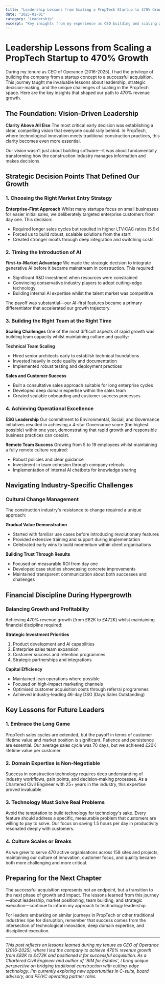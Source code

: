 ```yaml
---
title: "Leadership Lessons from Scaling a PropTech Startup to 470% Growth"
date: "2025-01-01"
category: "Leadership"
excerpt: "Key insights from my experience as CEO building and scaling a PropTech company from concept to acquisition, including the strategic decisions that drove 470% revenue growth."
---
```


# Leadership Lessons from Scaling a PropTech Startup to 470% Growth

During my tenure as CEO of Operance (2016-2025), I had the privilege of building the company from a startup concept to a successful acquisition. This journey taught me invaluable lessons about leadership, strategic decision-making, and the unique challenges of scaling in the PropTech space. Here are the key insights that shaped our path to 470% revenue growth.

## The Foundation: Vision-Driven Leadership

**Clarity Above All Else**
The most critical early decision was establishing a clear, compelling vision that everyone could rally behind. In PropTech, where technological innovation meets traditional construction practices, this clarity becomes even more essential.

Our vision wasn't just about building software—it was about fundamentally transforming how the construction industry manages information and makes decisions.

## Strategic Decision Points That Defined Our Growth

### 1. Choosing the Right Market Entry Strategy

**Enterprise-First Approach**
Whilst many startups focus on small businesses for easier initial sales, we deliberately targeted enterprise customers from day one. This decision:
- Required longer sales cycles but resulted in higher LTV:CAC ratios (5.9x)
- Forced us to build robust, scalable solutions from the start
- Created stronger moats through deep integration and switching costs

### 2. Timing the Introduction of AI

**First-to-Market Advantage**
We made the strategic decision to integrate generative AI before it became mainstream in construction. This required:
- Significant R&D investment when resources were constrained
- Convincing conservative industry players to adopt cutting-edge technology
- Building internal AI expertise whilst the talent market was competitive

The payoff was substantial—our AI-first features became a primary differentiator that accelerated our growth trajectory.

### 3. Building the Right Team at the Right Time

**Scaling Challenges**
One of the most difficult aspects of rapid growth was building team capacity whilst maintaining culture and quality:

**Technical Team Scaling**
- Hired senior architects early to establish technical foundations
- Invested heavily in code quality and documentation
- Implemented robust testing and deployment practices

**Sales and Customer Success**
- Built a consultative sales approach suitable for long enterprise cycles
- Developed deep domain expertise within the sales team
- Created scalable onboarding and customer success processes

### 4. Achieving Operational Excellence

**ESG Leadership**
Our commitment to Environmental, Social, and Governance initiatives resulted in achieving a 4-star Governance score (the highest possible) within one year, demonstrating that rapid growth and responsible business practices can coexist.

**Remote Team Success**
Growing from 5 to 19 employees whilst maintaining a fully remote culture required:
- Robust policies and clear guidance
- Investment in team cohesion through company retreats
- Implementation of internal AI chatbots for knowledge sharing

## Navigating Industry-Specific Challenges

### Cultural Change Management

The construction industry's resistance to change required a unique approach:

**Gradual Value Demonstration**
- Started with familiar use cases before introducing revolutionary features
- Provided extensive training and support during implementation
- Celebrated early wins to build momentum within client organisations

**Building Trust Through Results**
- Focused on measurable ROI from day one
- Developed case studies showcasing concrete improvements
- Maintained transparent communication about both successes and challenges

## Financial Discipline During Hypergrowth

### Balancing Growth and Profitability

Achieving 470% revenue growth (from £82K to £472K) whilst maintaining financial discipline required:

**Strategic Investment Priorities**
1. Product development and AI capabilities
2. Enterprise sales team expansion
3. Customer success and retention programmes
4. Strategic partnerships and integrations

**Capital Efficiency**
- Maintained lean operations where possible
- Focused on high-impact marketing channels
- Optimised customer acquisition costs through referral programmes
- Achieved industry-leading 46-day DSO (Days Sales Outstanding)

## Key Lessons for Future Leaders

### 1. Embrace the Long Game
PropTech sales cycles are extended, but the payoff in terms of customer lifetime value and market position is significant. Patience and persistence are essential. Our average sales cycle was 70 days, but we achieved £20K lifetime value per customer.

### 2. Domain Expertise is Non-Negotiable
Success in construction technology requires deep understanding of industry workflows, pain points, and decision-making processes. As a Chartered Civil Engineer with 25+ years in the industry, this expertise proved invaluable.

### 3. Technology Must Solve Real Problems
Avoid the temptation to build technology for technology's sake. Every feature should address a specific, measurable problem that customers are willing to pay to solve. Our focus on saving 1.5 hours per day in productivity resonated deeply with customers.

### 4. Culture Scales or Breaks
As we grew to serve 470 active organisations across 158 sites and projects, maintaining our culture of innovation, customer focus, and quality became both more challenging and more critical.

## Preparing for the Next Chapter

The successful acquisition represents not an endpoint, but a transition to the next phase of growth and impact. The lessons learned from this journey—about leadership, market positioning, team building, and strategic execution—continue to inform my approach to technology leadership.

For leaders embarking on similar journeys in PropTech or other traditional industries ripe for disruption, remember that success comes from the intersection of technological innovation, deep domain expertise, and disciplined execution.

---

*This post reflects on lessons learned during my tenure as CEO of Operance (2016-2025), where I led the company to achieve 470% revenue growth from £82K to £472K and positioned it for successful acquisition. As a Chartered Civil Engineer and author of 'BIM for Estates', I bring unique perspective on bridging traditional construction with cutting-edge technology. I'm currently exploring new opportunities in C-suite, board advisory, and PE/VC operating partner roles.*